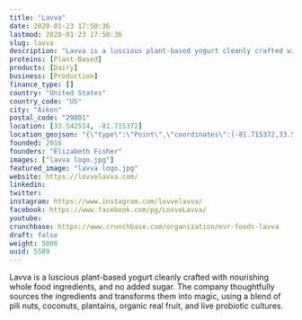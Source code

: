 ```yaml
---
title: "Lavva"
date: 2020-01-23 17:50:36
lastmod: 2020-01-23 17:50:36
slug: lavva
description: "Lavva is a luscious plant-based yogurt cleanly crafted with nourishing whole food ingredients, and no added sugar. The company thoughtfully sources the ingredients and transforms them into magic, using a blend of pili nuts, coconuts, plantains, organic real fruit, and live probiotic cultures."
proteins: [Plant-Based]
products: [Dairy]
business: [Production]
finance_type: []
country: "United States"
country_code: "US"
city: "Aiken"
postal_code: "29801"
location: [33.542514, -81.715372]
location_geojson: "{\"type\":\"Point\",\"coordinates\":[-81.715372,33.542514]}"
founded: 2016
founders: "Elizabeth Fisher"
images: ["lavva logo.jpg"]
featured_image: "lavva logo.jpg"
website: https://lovvelavva.com/
linkedin: 
twitter: 
instagram: https://www.instagram.com/lovvelavva/
facebook: https://www.facebook.com/pg/LovveLavva/
youtube: 
crunchbase: https://www.crunchbase.com/organization/evr-foods-lavva
draft: false
weight: 5000
uuid: 5589
---
```

Lavva is a luscious plant-based yogurt cleanly crafted with nourishing whole food ingredients, and no added sugar. The company thoughtfully sources the ingredients and transforms them into magic, using a blend of pili nuts, coconuts, plantains, organic real fruit, and live probiotic cultures.
